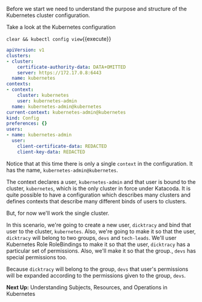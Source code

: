 Before we start we need to understand the purpose and structure of the Kubernetes cluster configuration.
 
Take a look at the Kubernetes configuration

`clear && kubectl config view`{{execute}}

```yaml
apiVersion: v1
clusters:
- cluster:
    certificate-authority-data: DATA+OMITTED
    server: https://172.17.0.8:6443
  name: kubernetes
contexts:
- context:
    cluster: kubernetes
    user: kubernetes-admin
  name: kubernetes-admin@kubernetes
current-context: kubernetes-admin@kubernetes
kind: Config
preferences: {}
users:
- name: kubernetes-admin
  user:
    client-certificate-data: REDACTED
    client-key-data: REDACTED
```
 Notice that at this time there is only a single `context` in the configuration. It has the name, `kubernetes-admin@kubernetes`.
 
 The context declares a user, `kubernetes-admin` and that user is bound to the cluster, `kubernetes`, which is the only cluster
 in force under Katacoda. It is quite possible to have a configuration which describes many clusters and defines contexts that
 describe many different binds of users to clusters.
 
 But, for now we'll work the single cluster.
 
 In this scenario, we're going to create a new user, `dicktracy` and bind that user to the cluster, `kubernetes`. Also, we're
 going to make it so that the user, `dicktracy` will belong to two groups, `devs` and `tech-leads`. We'll user Kubernetes Role
 RoleBindings to make it so that the user, `dicktracy` has a particular set of permissions. Also, we'll make it so that the 
 group., `devs` has special permissions too.
 
 Because `dicktracy` will belong to the group, `devs` that user's permissions will be expanded according to the permissions
 given to the group, `devs`.
  
 **Next Up:** Understanding Subjects, Resources, and Operations in Kubernetes